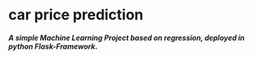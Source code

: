# car price prediction
##### A simple Machine Learning Project based on regression, deployed in python Flask-Framework.
